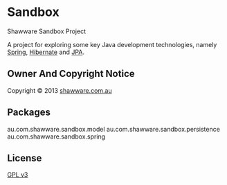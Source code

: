 Sandbox
=======

Shawware Sandbox Project

A project for exploring some key Java development technologies, namely
<a href="http://spring.io/">Spring</a>,
<a href="http://www.hibernate.org/">Hibernate</a> and
<a href="http://en.wikipedia.org/wiki/Java_Persistence_API">JPA</a>.

Owner And Copyright Notice
--------------------------

Copyright &copy; 2013 <a href="http://www.shawware.com.au/"
	  title="shawware | software and services you can count on">shawware.com.au</a>

Packages
--------

au.com.shawware.sandbox.model
au.com.shawware.sandbox.persistence
au.com.shawware.sandbox.spring

License
-------

<a href="http://www.gnu.org/copyleft/gpl.html">GPL v3</a>
